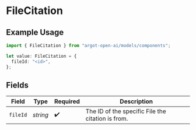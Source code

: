 # FileCitation

## Example Usage

```typescript
import { FileCitation } from "argot-open-ai/models/components";

let value: FileCitation = {
  fileId: "<id>",
};
```

## Fields

| Field                                             | Type                                              | Required                                          | Description                                       |
| ------------------------------------------------- | ------------------------------------------------- | ------------------------------------------------- | ------------------------------------------------- |
| `fileId`                                          | *string*                                          | :heavy_check_mark:                                | The ID of the specific File the citation is from. |